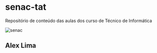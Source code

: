 # senac-tat
Repositório de conteúdo das aulas dos curso de Técnico de Informática

![senac](https://github.com/AlexsLima17/senac-tat/commit/3517be5b29048aeac58365256df4844d6a4684bf)

## Alex Lima
